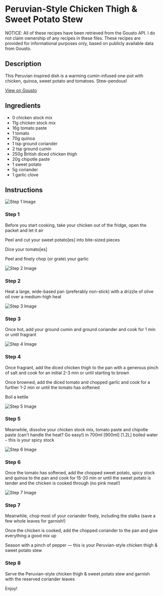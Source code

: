 # Peruvian-Style Chicken Thigh & Sweet Potato Stew

NOTICE: All of these recipes have been retrieved from the Gousto API. I do not claim ownership of any recipes in these files. These recipes are provided for informational purposes only, based on publicly available data from Gousto.

## Description

This Peruvian inspired dish is a warming cumin-infused one-pot with chicken, quinoa, sweet potato and tomatoes. Stew-pendous!

[View on Gousto](https://www.gousto.co.uk/recipes/cookbook/peruvian-style-chicken-sweet-potato-stew)

## Ingredients

- 0 chicken stock mix
- 11g chicken stock mix
- 16g tomato paste
- 1 tomato
- 70g quinoa
- 1 tsp ground coriander
- 2 tsp ground cumin
- 250g British diced chicken thigh
- 20g chipotle paste
- 1 sweet potato
- 5g coriander
- 1 garlic clove

## Instructions

![Step 1 Image](https://production-media.gousto.co.uk/cms/recipe-step-image/Step-1-1654594034187-x200.jpg)

### Step 1

Before you start cooking, take your chicken out of the fridge, open the packet and let it air

Peel and cut your sweet potato[es] into bite-sized pieces

Dice your tomato[es]

Peel and finely chop (or grate) your garlic

![Step 2 Image](https://production-media.gousto.co.uk/cms/recipe-step-image/Frying-pan-oil-1691500889703-x200.jpg)

### Step 2

Heat a large, wide-based pan (preferably non-stick) with a drizzle of olive oil over a medium-high heat

![Step 3 Image](https://production-media.gousto.co.uk/cms/recipe-step-image/Step-2-1691494759393-x200.jpg)

### Step 3

Once hot, add your ground cumin and ground coriander and cook for 1 min or until fragrant

![Step 4 Image](https://production-media.gousto.co.uk/cms/recipe-step-image/Step-3-1691494764478-x200.jpg)

### Step 4

Once fragrant, add the diced chicken thigh to the pan with a generous pinch of salt and cook for an initial 2-3 min or until starting to brown

Once browned, add the diced tomato and chopped garlic and cook for a further 1-2 min or until the tomato has softened

Boil a kettle

![Step 5 Image](https://production-media.gousto.co.uk/cms/recipe-step-image/Step-4-1691494770286-x200.jpg)

### Step 5

Meanwhile, dissolve your chicken stock mix, tomato paste and chipotle paste (can't handle the heat? Go easy!) in 700ml <span class="text-purple">[900ml]</span> <span class="text-danger">[1.2L] </span>boiled water – this is your spicy stock

![Step 6 Image](https://production-media.gousto.co.uk/cms/recipe-step-image/Step-5-1691494776143-x200.jpg)

### Step 6

Once the tomato has softened, add the chopped sweet potato, spicy stock and quinoa to the pan and cook for 15-20 min or until the sweet potato is tender and the chicken is cooked through (no pink meat!)

![Step 7 Image](https://production-media.gousto.co.uk/cms/recipe-step-image/Step-6-1691494783172-x200.jpg)

### Step 7

Meanwhile, chop most of your coriander finely, including the stalks (save a few whole leaves for garnish!)

Once the chicken is cooked, add the chopped coriander to the pan and give everything a good mix up

Season with a pinch of pepper — this is your Peruvian-style chicken thigh & sweet potato stew

### Step 8

Serve the Peruvian-style chicken thigh & sweet potato stew and garnish with the reserved coriander leaves

Enjoy!

